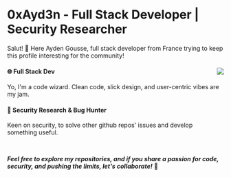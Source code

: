 # 0xAyd3n - Full Stack Developer | Security Researcher

<p>Salut! 👋 Here Ayden Gousse, full stack developer from France trying to keep this profile interesting for the community!</p>

#### 🌐 Full Stack Dev <img  align="right" src="https://github.com/0xAyd3n/0xAyd3n/assets/157597647/68e0bbaf-c3c3-4eb2-9483-adf456a23a5a"   />



Yo, I'm a code wizard. Clean code, slick design, and user-centric vibes are my jam.


#### 🦠 Security Research & Bug Hunter

Keen on security, to solve other github repos' issues and develop something useful.

<br>

***Feel free to explore my repositories, and if you share a passion for code, security, and pushing the limits, let's collaborate!*** 🚀


<!---
trist4nGousse/trist4nGousse is a ✨ special ✨ repository because its `README.md` (this file) appears on your GitHub profile.
You can click the Preview link to take a look at your changes.
--->
